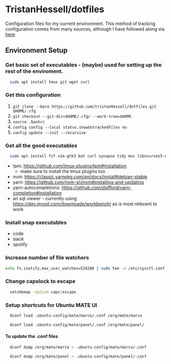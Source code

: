 # TristanHessell/dotfiles

Configuration files for my current environment. This method of tracking configuration comes from many sources, although I have followed along via [here](<https://www.atlassian.com/git/tutorials/dotfiles>).

## Environment Setup

### Get basic set of executables - (maybe) used for setting up the rest of the enviroment.

```bash
  sudo apt install tmux git wget curl
```

### Get this configuration

1. `git clone --bare https://github.com/tristanHessell/dotfiles.git $HOME/.cfg`
2. `git checkout --git-dir=$HOME/.cfg/ --work-tree=$HOME`
3. `source .bashrc`
4. `config config --local status.showUntrackedFiles no`
5. `config update --init --recursive`

### Get all the good executables

```bash
  sudo apt install fzf vim-gtk3 bat curl synapse tidy moc libncurses5-dev libncursesw5-dev xsel cowsay ripgrep jq acpi
```
- tpm: https://github.com/tmux-plugins/tpm#installation
    - make sure to install the tmux plugins too
- nvm: https://classic.yarnpkg.com/en/docs/install#debian-stable
- yarn: https://github.com/nvm-sh/nvm#installing-and-updating
- yarn-autocompletions: https://github.com/dsifford/yarn-completion#installation
- an sql viewer - currently using https://dev.mysql.com/downloads/workbench/ as is most relevant to work

### Install snap executables
- code
- slack
- spotify

### Increase number of file watchers
```bash
echo fs.inotify.max_user_watches=524288 | sudo tee -a /etc/sysctl.conf && sudo sysctl -p
```

### Change capslock to escape
```bash
  setxkbmap -option caps:escape
```

### Setup shortcuts for Ubuntu MATE UI
```bash
  dconf load .ubuntu-config/mate/marco/.conf /org/mate/marco
```

```bash
  dconf load .ubuntu-config/mate/panel/.conf /org/mate/panel/
```

#### To update the .conf files
```bash
  dconf dump /org/mate/marco > .ubuntu-config/mate/marco/.conf
```

```bash
  dconf dump /org/mate/panel > .ubuntu-config/mate/panel/.conf
```

